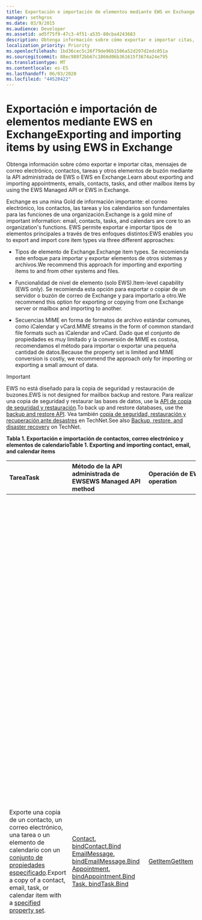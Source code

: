 ```yaml
---
title: Exportación e importación de elementos mediante EWS en Exchange
manager: sethgros
ms.date: 03/9/2015
ms.audience: Developer
ms.assetid: ad5f75f9-47c3-4f51-a535-80cba4243683
description: Obtenga información sobre cómo exportar e importar citas, mensajes de correo electrónico, contactos, tareas y otros elementos de buzón mediante la API administrada de EWS o EWS en Exchange.
localization_priority: Priority
ms.openlocfilehash: 1bd36cec5c26f79de96b1506a52d297d2edc051a
ms.sourcegitcommit: 88ec988f2bb67c1866d06b361615f3674a24e795
ms.translationtype: MT
ms.contentlocale: es-ES
ms.lasthandoff: 06/03/2020
ms.locfileid: "44528422"
---
```

# <a name="exporting-and-importing-items-by-using-ews-in-exchange"></a><span data-ttu-id="d6fce-103">Exportación e importación de elementos mediante EWS en Exchange</span><span class="sxs-lookup"><span data-stu-id="d6fce-103">Exporting and importing items by using EWS in Exchange</span></span>

<span data-ttu-id="d6fce-104">Obtenga información sobre cómo exportar e importar citas, mensajes de correo electrónico, contactos, tareas y otros elementos de buzón mediante la API administrada de EWS o EWS en Exchange.</span><span class="sxs-lookup"><span data-stu-id="d6fce-104">Learn about exporting and importing appointments, emails, contacts, tasks, and other mailbox items by using the EWS Managed API or EWS in Exchange.</span></span> 
  
<span data-ttu-id="d6fce-105">Exchange es una mina Gold de información importante: el correo electrónico, los contactos, las tareas y los calendarios son fundamentales para las funciones de una organización.</span><span class="sxs-lookup"><span data-stu-id="d6fce-105">Exchange is a gold mine of important information: email, contacts, tasks, and calendars are core to an organization's functions.</span></span> <span data-ttu-id="d6fce-106">EWS permite exportar e importar tipos de elementos principales a través de tres enfoques distintos:</span><span class="sxs-lookup"><span data-stu-id="d6fce-106">EWS enables you to export and import core item types via three different approaches:</span></span>
  
- <span data-ttu-id="d6fce-107">Tipos de elemento de Exchange.</span><span class="sxs-lookup"><span data-stu-id="d6fce-107">Exchange item types.</span></span> <span data-ttu-id="d6fce-108">Se recomienda este enfoque para importar y exportar elementos de otros sistemas y archivos.</span><span class="sxs-lookup"><span data-stu-id="d6fce-108">We recommend this approach for importing and exporting items to and from other systems and files.</span></span>
    
- <span data-ttu-id="d6fce-109">Funcionalidad de nivel de elemento (solo EWS).</span><span class="sxs-lookup"><span data-stu-id="d6fce-109">Item-level capability (EWS only).</span></span> <span data-ttu-id="d6fce-110">Se recomienda esta opción para exportar o copiar de un servidor o buzón de correo de Exchange y para importarlo a otro.</span><span class="sxs-lookup"><span data-stu-id="d6fce-110">We recommend this option for exporting or copying from one Exchange server or mailbox and importing to another.</span></span>
    
- <span data-ttu-id="d6fce-111">Secuencias MIME en forma de formatos de archivo estándar comunes, como iCalendar y vCard.</span><span class="sxs-lookup"><span data-stu-id="d6fce-111">MIME streams in the form of common standard file formats such as iCalendar and vCard.</span></span> <span data-ttu-id="d6fce-112">Dado que el conjunto de propiedades es muy limitado y la conversión de MIME es costosa, recomendamos el método para importar o exportar una pequeña cantidad de datos.</span><span class="sxs-lookup"><span data-stu-id="d6fce-112">Because the property set is limited and MIME conversion is costly, we recommend the approach only for importing or exporting a small amount of data.</span></span>
    
> [!IMPORTANT]
> <span data-ttu-id="d6fce-113">EWS no está diseñado para la copia de seguridad y restauración de buzones.</span><span class="sxs-lookup"><span data-stu-id="d6fce-113">EWS is not designed for mailbox backup and restore.</span></span> <span data-ttu-id="d6fce-114">Para realizar una copia de seguridad y restaurar las bases de datos, use la [API de copia de seguridad y restauración](../backup-restore/backup-and-restore-for-exchange-2013.md).</span><span class="sxs-lookup"><span data-stu-id="d6fce-114">To back up and restore databases, use the [backup and restore API](../backup-restore/backup-and-restore-for-exchange-2013.md).</span></span> <span data-ttu-id="d6fce-115">Vea también [copia de seguridad, restauración y recuperación ante desastres](https://technet.microsoft.com/library/dd876874%28v=exchg.150%29.aspx) en TechNet.</span><span class="sxs-lookup"><span data-stu-id="d6fce-115">See also [Backup, restore, and disaster recovery](https://technet.microsoft.com/library/dd876874%28v=exchg.150%29.aspx) on TechNet.</span></span> 
  
<span data-ttu-id="d6fce-116">**Tabla 1. Exportación e importación de contactos, correo electrónico y elementos de calendario**</span><span class="sxs-lookup"><span data-stu-id="d6fce-116">**Table 1. Exporting and importing contact, email, and calendar items**</span></span>

|<span data-ttu-id="d6fce-117">Tarea</span><span class="sxs-lookup"><span data-stu-id="d6fce-117">Task</span></span>|<span data-ttu-id="d6fce-118">Método de la API administrada de EWS</span><span class="sxs-lookup"><span data-stu-id="d6fce-118">EWS Managed API method</span></span>|<span data-ttu-id="d6fce-119">Operación de EWS</span><span class="sxs-lookup"><span data-stu-id="d6fce-119">EWS operation</span></span>|<span data-ttu-id="d6fce-120">Notas</span><span class="sxs-lookup"><span data-stu-id="d6fce-120">Notes</span></span>|
|:-----|:-----|:-----|:-----|
|<span data-ttu-id="d6fce-121">Exporte una copia de un contacto, un correo electrónico, una tarea o un elemento de calendario con un [conjunto de propiedades especificado](properties-and-extended-properties-in-ews-in-exchange.md).</span><span class="sxs-lookup"><span data-stu-id="d6fce-121">Export a copy of a contact, email, task, or calendar item with a [specified property set](properties-and-extended-properties-in-ews-in-exchange.md).</span></span>  <br/> |[<span data-ttu-id="d6fce-122">Contact. bind</span><span class="sxs-lookup"><span data-stu-id="d6fce-122">Contact.Bind</span></span>](https://msdn.microsoft.com/library/microsoft.exchange.webservices.data.contact.bind%28v=exchg.80%29.aspx) <br/> [<span data-ttu-id="d6fce-123">EmailMessage. bind</span><span class="sxs-lookup"><span data-stu-id="d6fce-123">EmailMessage.Bind</span></span>](https://msdn.microsoft.com/library/microsoft.exchange.webservices.data.emailmessage.bind%28v=exchg.80%29.aspx) <br/> [<span data-ttu-id="d6fce-124">Appointment. bind</span><span class="sxs-lookup"><span data-stu-id="d6fce-124">Appointment.Bind</span></span>](https://msdn.microsoft.com/library/microsoft.exchange.webservices.data.appointment.bind%28v=exchg.80%29.aspx) <br/> [<span data-ttu-id="d6fce-125">Task. bind</span><span class="sxs-lookup"><span data-stu-id="d6fce-125">Task.Bind</span></span>](https://msdn.microsoft.com/library/microsoft.exchange.webservices.data.task.bind%28v=exchg.80%29.aspx) <br/> |[<span data-ttu-id="d6fce-126">GetItem</span><span class="sxs-lookup"><span data-stu-id="d6fce-126">GetItem</span></span>](https://msdn.microsoft.com/library/e3590b8b-c2a7-4dad-a014-6360197b68e4%28Office.15%29.aspx) <br/> |<span data-ttu-id="d6fce-127">Se recomienda esta opción si va a exportar elementos de buzón a otro sistema o archivo que no es de Exchange (incluidos los tipos de archivo vCard y iCal).</span><span class="sxs-lookup"><span data-stu-id="d6fce-127">We recommend this option if you're exporting mailbox items to another non-Exchange system or file (including vCard and iCal file types).</span></span><br/><span data-ttu-id="d6fce-128">Porque tiene control sobre el conjunto de propiedades exportado, y dado que el rendimiento es mejor para el servidor de Exchange, suele ser la mejor opción.</span><span class="sxs-lookup"><span data-stu-id="d6fce-128">Because you have control over the exported property set, and because performance is better for the Exchange server, this is generally the best option.</span></span><br/><br/><span data-ttu-id="d6fce-129">En función de las propiedades establecidas en un elemento de buzón y de si la aplicación reconoce todos los identificadores de propiedad no esquematizado (propiedades extendidas) que se pueden establecer en un elemento, es posible que esta opción no genere una copia de total fidelidad.</span><span class="sxs-lookup"><span data-stu-id="d6fce-129">Depending on the properties set on a mailbox item, and whether your application is aware of all of the non-schematized property identifiers (extended properties) that might be set on an item, this option might not produce a full-fidelity copy.</span></span><br/><br/><span data-ttu-id="d6fce-130">Estos métodos y operaciones proporcionan el conjunto esquematizado de propiedades de un elemento además de las propiedades extendidas solicitadas.</span><span class="sxs-lookup"><span data-stu-id="d6fce-130">These methods and operation provide the schematized set of properties for an item plus any requested extended properties.</span></span><br/><span data-ttu-id="d6fce-131">El método **BIND** o la operación **GetItem** solo pueden proporcionar la exportación de total fidelidad de elementos si conoce las propiedades extendidas que se han establecido en un elemento.</span><span class="sxs-lookup"><span data-stu-id="d6fce-131">The **Bind** method or **GetItem** operation can only provide full-fidelity export of items if you know the extended properties that are set on an item.</span></span><br/><span data-ttu-id="d6fce-132">Puede solicitar todas las [propiedades extendidas](properties-and-extended-properties-in-ews-in-exchange.md) conocidas para habilitar total fidelidad.</span><span class="sxs-lookup"><span data-stu-id="d6fce-132">You can request all the known [extended properties](properties-and-extended-properties-in-ews-in-exchange.md) to enable full fidelity.</span></span><br/><br/><span data-ttu-id="d6fce-133">**Sugerencia**: puede usar la característica de seguimiento en la API administrada de EWS para obtener la representación XML de los elementos exportados.</span><span class="sxs-lookup"><span data-stu-id="d6fce-133">**TIP**: You can use the tracing feature in the EWS Managed API to get the XML representation of exported items.</span></span>           <span data-ttu-id="d6fce-134">Para obtener más información, vea [exportar un elemento a un formato personalizado](how-to-export-items-by-using-ews-in-exchange.md#bk_exportcustom).</span><span class="sxs-lookup"><span data-stu-id="d6fce-134">For more information, see [Export an item into a custom format](how-to-export-items-by-using-ews-in-exchange.md#bk_exportcustom).</span></span>  <br/> |
|<span data-ttu-id="d6fce-135">Importar una copia de un contacto, un correo electrónico, una tarea o un elemento de calendario con un [conjunto de propiedades especificado](properties-and-extended-properties-in-ews-in-exchange.md).</span><span class="sxs-lookup"><span data-stu-id="d6fce-135">Import a copy of a contact, email, task, or calendar item with a [specified property set](properties-and-extended-properties-in-ews-in-exchange.md).</span></span>  <br/> |[<span data-ttu-id="d6fce-136">Contact. Save</span><span class="sxs-lookup"><span data-stu-id="d6fce-136">Contact.Save</span></span>](https://msdn.microsoft.com/library/microsoft.exchange.webservices.data.contact.save%28v=exchg.80%29.aspx) <br/> [<span data-ttu-id="d6fce-137">EmailMessage. Save</span><span class="sxs-lookup"><span data-stu-id="d6fce-137">EmailMessage.Save</span></span>](https://msdn.microsoft.com/library/microsoft.exchange.webservices.data.emailmessage.save%28v=exchg.80%29.aspx) <br/> [<span data-ttu-id="d6fce-138">Appointment. Save</span><span class="sxs-lookup"><span data-stu-id="d6fce-138">Appointment.Save</span></span>](https://msdn.microsoft.com/library/microsoft.exchange.webservices.data.appointment.save%28v=exchg.80%29.aspx) <br/> [<span data-ttu-id="d6fce-139">Task. Save</span><span class="sxs-lookup"><span data-stu-id="d6fce-139">Task.Save</span></span>](https://msdn.microsoft.com/library/microsoft.exchange.webservices.data.task.save%28v=exchg.80%29.aspx) <br/> |[<span data-ttu-id="d6fce-140">CreateItem</span><span class="sxs-lookup"><span data-stu-id="d6fce-140">CreateItem</span></span>](https://msdn.microsoft.com/library/78a52120-f1d0-4ed7-8748-436e554f75b6%28Office.15%29.aspx) <br/> |<span data-ttu-id="d6fce-141">Se recomienda esta opción para importar elementos de buzón a Exchange.</span><span class="sxs-lookup"><span data-stu-id="d6fce-141">We recommend this option for importing mailbox items into Exchange.</span></span><br/><span data-ttu-id="d6fce-142">Es posible que tenga que establecer propiedades especiales en algunos tipos de elementos a fin de mantener el estado del elemento importado.</span><span class="sxs-lookup"><span data-stu-id="d6fce-142">You might have to set special properties on some item types in order to maintain the state of the imported item.</span></span><br/><span data-ttu-id="d6fce-143">Debido a que algunas propiedades solo las establece Exchange y no los clientes, no siempre es posible que tenga una importación de fidelidad total.</span><span class="sxs-lookup"><span data-stu-id="d6fce-143">Because some properties are only set by Exchange and not by clients, it's not always possible to have a full-fidelity import.</span></span><br/><br/><span data-ttu-id="d6fce-144">Por ejemplo, no puede importar una reunión con asistentes a un buzón de correo porque Exchange establece las relaciones entre el organizador y los asistentes.</span><span class="sxs-lookup"><span data-stu-id="d6fce-144">For example, you cannot import a meeting with attendees into a mailbox because Exchange sets the relationships between the organizer and attendees.</span></span> <br/><span data-ttu-id="d6fce-145">Esta relación solo puede ser establecida por los organizadores que envían y responden a la convocatoria de reunión.</span><span class="sxs-lookup"><span data-stu-id="d6fce-145">This relationship can only be established by organizers sending and attendees receiving and responding to the meeting request.</span></span><br/><br/><span data-ttu-id="d6fce-146">Los objetos de **cita** de Exchange pueden tener configuraciones y relaciones complejas.</span><span class="sxs-lookup"><span data-stu-id="d6fce-146">**Appointment** objects in Exchange can have complex relationships and settings.</span></span><br/> <span data-ttu-id="d6fce-147">Las citas que tienen asistentes (reuniones) tienen configuraciones que se relacionan entre el organizador de la reunión y los asistentes a la reunión.</span><span class="sxs-lookup"><span data-stu-id="d6fce-147">Appointments that have attendees (meetings) have settings that tie together the meeting organizer and meeting attendees.</span></span><br/><span data-ttu-id="d6fce-148">Esta configuración no se mantiene cuando se exportan e importan citas.</span><span class="sxs-lookup"><span data-stu-id="d6fce-148">These settings are not maintained when you export and import appointments.</span></span><br/><span data-ttu-id="d6fce-149">Restablecer mediante programación las relaciones del organizador o los asistentes de la reunión directamente en las citas no es compatible.</span><span class="sxs-lookup"><span data-stu-id="d6fce-149">Programmatically reestablishing meeting organizer/attendee relationships directly on the appointments is not supported.</span></span><br/><span data-ttu-id="d6fce-150">Una opción que tiene para restablecer esas relaciones es realizar un posterior procesamiento después de una importación y, después, hacer que un organizador vuelva a enviar las reuniones y que los asistentes acepten las reuniones.</span><span class="sxs-lookup"><span data-stu-id="d6fce-150">An option you do have for reestablishing those relationships is to perform post-processing after an import, then have an organizer resend the meetings and have the attendees accept the meetings.</span></span><br/><span data-ttu-id="d6fce-151">Puede usar la suplantación de Exchange para realizar las llamadas tanto para el organizador como para los asistentes.</span><span class="sxs-lookup"><span data-stu-id="d6fce-151">You can use Exchange impersonation to make the calls for both the organizer and the attendees.</span></span><br/><span data-ttu-id="d6fce-152">Debe cambiar la propiedad UID del objeto **appointment** antes de importarlo para evitar que las reuniones estén relacionadas incorrectamente con otras reuniones de un buzón.</span><span class="sxs-lookup"><span data-stu-id="d6fce-152">You should change the UID property of the **Appointment** object before you import to avoid having meetings be incorrectly related to other meetings in a mailbox.</span></span>  <br/> |
|<span data-ttu-id="d6fce-153">Exporte una copia de un contacto, un correo electrónico, una tarea o un elemento de calendario en total fidelidad.</span><span class="sxs-lookup"><span data-stu-id="d6fce-153">Export a copy of a contact, email, task, or calendar item in full-fidelity.</span></span>  <br/> |<span data-ttu-id="d6fce-154">No aplicable</span><span class="sxs-lookup"><span data-stu-id="d6fce-154">Not applicable</span></span>  <br/> |[<span data-ttu-id="d6fce-155">ExportItems</span><span class="sxs-lookup"><span data-stu-id="d6fce-155">ExportItems</span></span>](https://msdn.microsoft.com/library/e2846abb-0b16-4732-bbd8-038a674672f6%28Office.15%29.aspx) <br/> |<span data-ttu-id="d6fce-156">Esta es la mejor opción para exportar los elementos de buzón que desea volver a importar a un buzón de Exchange.</span><span class="sxs-lookup"><span data-stu-id="d6fce-156">This is the best option for exporting mailbox items that you want to import back into an Exchange mailbox.</span></span><br/><span data-ttu-id="d6fce-157">También puede usar esta opción para copiar elementos entre buzones de correo.</span><span class="sxs-lookup"><span data-stu-id="d6fce-157">You can also use this option to copy items between mailboxes.</span></span><br/><br/><span data-ttu-id="d6fce-158">La operación **ExportItems** proporciona una secuencia opaca que representa el elemento que se puede usar para mover información entre buzones.</span><span class="sxs-lookup"><span data-stu-id="d6fce-158">The **ExportItems** operation provides an opaque stream that represents the item that you can use to move information between mailboxes.</span></span><br/><span data-ttu-id="d6fce-159">Puede usar **ExportItems** con la operación [GetItem](https://msdn.microsoft.com/library/e3590b8b-c2a7-4dad-a014-6360197b68e4%28Office.15%29.aspx) para crear un índice para buscar los elementos en otro sistema.</span><span class="sxs-lookup"><span data-stu-id="d6fce-159">You can use **ExportItems** with the [GetItem](https://msdn.microsoft.com/library/e3590b8b-c2a7-4dad-a014-6360197b68e4%28Office.15%29.aspx) operation to make an index for finding the items in another system.</span></span><br/><span data-ttu-id="d6fce-160">No puede cambiar la secuencia de exportación.</span><span class="sxs-lookup"><span data-stu-id="d6fce-160">You cannot change the export stream.</span></span>  <br/> <span data-ttu-id="d6fce-161">Para obtener más información, vea [exportar elementos con total fidelidad](how-to-export-items-by-using-ews-in-exchange.md#bk_exportfullfidelity).</span><span class="sxs-lookup"><span data-stu-id="d6fce-161">For more information, see [Export items with full fidelity](how-to-export-items-by-using-ews-in-exchange.md#bk_exportfullfidelity).</span></span>  <br/> |
|<span data-ttu-id="d6fce-162">Importa una copia de un contacto, un correo electrónico, una tarea o un elemento de calendario en total fidelidad.</span><span class="sxs-lookup"><span data-stu-id="d6fce-162">Import a copy of a contact, email, task, or calendar item in full-fidelity.</span></span>  <br/> |<span data-ttu-id="d6fce-163">No aplicable</span><span class="sxs-lookup"><span data-stu-id="d6fce-163">Not applicable</span></span>  <br/> |[<span data-ttu-id="d6fce-164">UploadItems</span><span class="sxs-lookup"><span data-stu-id="d6fce-164">UploadItems</span></span>](https://msdn.microsoft.com/library/a88cbe99-7968-454d-a545-4f92c330909f%28Office.15%29.aspx) <br/> |<span data-ttu-id="d6fce-165">Esta es la única opción para importar elementos que se exportaron mediante la operación **ExportItems** .</span><span class="sxs-lookup"><span data-stu-id="d6fce-165">This is the only option for importing items that were exported by the **ExportItems** operation.</span></span>  <br/> |
|<span data-ttu-id="d6fce-166">Exporte una copia de un contacto, un correo electrónico o un elemento de calendario como una secuencia MIME para un tipo de archivo común.</span><span class="sxs-lookup"><span data-stu-id="d6fce-166">Export a copy of a contact, email, or calendar item as a MIME stream for a common file type.</span></span>  <br/> |[<span data-ttu-id="d6fce-167">Contact. bind</span><span class="sxs-lookup"><span data-stu-id="d6fce-167">Contact.Bind</span></span>](https://msdn.microsoft.com/library/microsoft.exchange.webservices.data.contact.bind%28v=exchg.80%29.aspx) <br/> [<span data-ttu-id="d6fce-168">EmailMessage. bind</span><span class="sxs-lookup"><span data-stu-id="d6fce-168">EmailMessage.Bind</span></span>](https://msdn.microsoft.com/library/microsoft.exchange.webservices.data.emailmessage.bind%28v=exchg.80%29.aspx) <br/> [<span data-ttu-id="d6fce-169">Appointment. bind</span><span class="sxs-lookup"><span data-stu-id="d6fce-169">Appointment.Bind</span></span>](https://msdn.microsoft.com/library/microsoft.exchange.webservices.data.appointment.bind%28v=exchg.80%29.aspx) <br/> |<span data-ttu-id="d6fce-170">**GetItem**</span><span class="sxs-lookup"><span data-stu-id="d6fce-170">**GetItem**</span></span> <br/> |<span data-ttu-id="d6fce-171">Puede usar la propiedad [MimeContent](https://msdn.microsoft.com/library/microsoft.exchange.webservices.data.item.mimecontent%28v=exchg.80%29.aspx) para obtener la representación de secuencia MIME de un elemento.</span><span class="sxs-lookup"><span data-stu-id="d6fce-171">You can use the [MimeContent](https://msdn.microsoft.com/library/microsoft.exchange.webservices.data.item.mimecontent%28v=exchg.80%29.aspx) property to get the MIME stream representation of an item.</span></span><br/><br/><span data-ttu-id="d6fce-172">Se proporcionará un subconjunto básico de todas las propiedades de un elemento.</span><span class="sxs-lookup"><span data-stu-id="d6fce-172">This will provide a basic subset of all the properties on an item.</span></span><br/><span data-ttu-id="d6fce-173">Como práctica recomendada, use solo la secuencia MIME para operaciones de uso único.</span><span class="sxs-lookup"><span data-stu-id="d6fce-173">As a best practice, only use the MIME stream for one-off operations.</span></span><br/><span data-ttu-id="d6fce-174">No confíe en MIME para la importación y exportación frecuente y frecuente de elementos, ya que Exchange realiza la conversión de contenido para MIME y esto puede afectar al rendimiento.</span><span class="sxs-lookup"><span data-stu-id="d6fce-174">Do not rely on MIME for large and frequent importing/exporting of items, because Exchange performs content conversion for the MIME and this can affect performance.</span></span><br/><br/><span data-ttu-id="d6fce-175">La secuencia MIME de **contactos** es un archivo [vCard](http://www.faqs.org/rfcs/rfc2426.html) (. vcf).</span><span class="sxs-lookup"><span data-stu-id="d6fce-175">The **Contact** MIME stream is a [vCard](http://www.faqs.org/rfcs/rfc2426.html) (.vcf) file.</span></span><br/><span data-ttu-id="d6fce-176">En función de las propiedades establecidas en un contacto, es posible que esto no genere una copia de total fidelidad.</span><span class="sxs-lookup"><span data-stu-id="d6fce-176">Depending on the properties set on a contact, this might not produce a full-fidelity copy.</span></span><br/><span data-ttu-id="d6fce-177">Tenga en cuenta que no puede importar un contacto mediante la secuencia MIME vCard.</span><span class="sxs-lookup"><span data-stu-id="d6fce-177">Note that you cannot import a contact by using the vCard MIME stream.</span></span><br/><span data-ttu-id="d6fce-178">Para obtener más información, vea [exportar un contacto a un archivo vCard](how-to-export-items-by-using-ews-in-exchange.md#bk_exportvcardmime).</span><span class="sxs-lookup"><span data-stu-id="d6fce-178">To learn more, see [Export a contact into a vCard file](how-to-export-items-by-using-ews-in-exchange.md#bk_exportvcardmime).</span></span><br/><br/><span data-ttu-id="d6fce-179">La secuencia MIME **EmailMessage** es un archivo. eml.</span><span class="sxs-lookup"><span data-stu-id="d6fce-179">The **EmailMessage** MIME stream is an .eml file.</span></span><br/><span data-ttu-id="d6fce-180">El formato. eml es conveniente porque Outlook y otros clientes de correo electrónico pueden identificarlo.</span><span class="sxs-lookup"><span data-stu-id="d6fce-180">The .eml format is convenient because Outlook and other email clients can identify it.</span></span><br/><span data-ttu-id="d6fce-181">También puede usar la secuencia MIME para crear un archivo. mht, lo que es conveniente porque muchos exploradores pueden usar ese tipo de archivo.</span><span class="sxs-lookup"><span data-stu-id="d6fce-181">You can also use the MIME stream to create an .mht file, which is convenient because many browsers can use that file type.</span></span><br/><span data-ttu-id="d6fce-182">EWS no proporciona una secuencia de archivo. msg para exportar un correo electrónico a un archivo. msg.</span><span class="sxs-lookup"><span data-stu-id="d6fce-182">EWS doesn't provide a .msg file stream for exporting an email to a .msg file.</span></span><br/><span data-ttu-id="d6fce-183">Las opciones para exportar un archivo. msg son [construir un. MSG](https://msdn.microsoft.com/library/cc463912%28v=EXCHG.80%29.aspx) de los resultados de un método **EmailMessage. bind** o una llamada de operación **GetItem** , o bien, use una API de terceros que llame a EWS y construya el archivo. msg a partir de los resultados.</span><span class="sxs-lookup"><span data-stu-id="d6fce-183">Your options for exporting an .msg file are to either [construct an .MSG file](https://msdn.microsoft.com/library/cc463912%28v=EXCHG.80%29.aspx) from the results of an **EmailMessage.Bind** method or **GetItem** operation call, or use a third-party API that calls EWS and constructs the .msg file from the results.</span></span><br/><span data-ttu-id="d6fce-184">Para obtener más información, vea [exportar un correo electrónico como un archivo. eml](how-to-export-items-by-using-ews-in-exchange.md#bk_exportemailmime).</span><span class="sxs-lookup"><span data-stu-id="d6fce-184">For more information, see [Export an email as an .eml file](how-to-export-items-by-using-ews-in-exchange.md#bk_exportemailmime).</span></span><br/><br/><span data-ttu-id="d6fce-185">La secuencia MIME de la **cita** es un archivo de iCal (. ICS).</span><span class="sxs-lookup"><span data-stu-id="d6fce-185">The **Appointment** MIME stream is an iCal (.ics) file.</span></span><br/><span data-ttu-id="d6fce-186">El formato. ICS es conveniente porque Outlook y otros clientes de correo electrónico pueden identificarlo.</span><span class="sxs-lookup"><span data-stu-id="d6fce-186">The .ics format is convenient because Outlook and other email clients can identify it.</span></span><br/><span data-ttu-id="d6fce-187">Esta no es una opción viable para exportar reuniones porque la información de los asistentes no se proporciona en la secuencia MIME.</span><span class="sxs-lookup"><span data-stu-id="d6fce-187">This is not a viable option for exporting meetings because attendee information is not provided in the MIME stream.</span></span> <br/><span data-ttu-id="d6fce-188">Es posible que los datos adjuntos y otras propiedades no se incluyan en la secuencia MIME.</span><span class="sxs-lookup"><span data-stu-id="d6fce-188">Attachments and other properties might not be included in the MIME stream.</span></span><br/><span data-ttu-id="d6fce-189">Considere la posibilidad de crear el formato de iCal a partir del objeto [appointment](https://msdn.microsoft.com/library/microsoft.exchange.webservices.data.appointment%28v=exchg.80%29.aspx) o del XML devuelto por la operación **GetItem** .</span><span class="sxs-lookup"><span data-stu-id="d6fce-189">Consider constructing the iCal format from either the [Appointment](https://msdn.microsoft.com/library/microsoft.exchange.webservices.data.appointment%28v=exchg.80%29.aspx) object or from the XML returned by the **GetItem** operation.</span></span><br/><span data-ttu-id="d6fce-190">De esta forma, puede capturar más propiedades de Exchange con propiedades extendidas (propiedades "X-") en el archivo iCal.</span><span class="sxs-lookup"><span data-stu-id="d6fce-190">This way, you can capture more of the Exchange properties with extended properties ("X-' properties) in the iCal file.</span></span><br/><span data-ttu-id="d6fce-191">También puede exportar una cita en formato XML.</span><span class="sxs-lookup"><span data-stu-id="d6fce-191">You can also export an appointment in XML form.</span></span><br/><span data-ttu-id="d6fce-192">Llamar a la operación **GetItem** y guardar el código XML en el sistema.</span><span class="sxs-lookup"><span data-stu-id="d6fce-192">Call the **GetItem** operation and save the XML in your system.</span></span><br/><span data-ttu-id="d6fce-193">También puede usar la [funcionalidad de seguimiento](how-to-trace-requests-responses-to-troubleshoot-ews-managed-api-applications.md) en la API administrada de EWS para capturar el XML que se va a colocar en una base de datos XML.</span><span class="sxs-lookup"><span data-stu-id="d6fce-193">You can also use the [tracing functionality](how-to-trace-requests-responses-to-troubleshoot-ews-managed-api-applications.md) in the EWS Managed API to capture the XML to put in an XML database.</span></span><br/><span data-ttu-id="d6fce-194">Para obtener más información, vea [exportar una cita como archivo de iCal](how-to-export-items-by-using-ews-in-exchange.md#bk_exporticalmime).</span><span class="sxs-lookup"><span data-stu-id="d6fce-194">For more information, see [Exporting an appointment as an iCal file](how-to-export-items-by-using-ews-in-exchange.md#bk_exporticalmime).</span></span>  <br/> |
|<span data-ttu-id="d6fce-195">Importe una copia de un correo electrónico o un elemento de calendario como una secuencia MIME para un tipo de archivo común.</span><span class="sxs-lookup"><span data-stu-id="d6fce-195">Import a copy of an email or calendar item as a MIME stream for a common file type.</span></span>  <br/> |[<span data-ttu-id="d6fce-196">EmailMessage. Save</span><span class="sxs-lookup"><span data-stu-id="d6fce-196">EmailMessage.Save</span></span>](https://msdn.microsoft.com/library/microsoft.exchange.webservices.data.emailmessage.save%28v=exchg.80%29.aspx) <br/> [<span data-ttu-id="d6fce-197">Appointment. Save</span><span class="sxs-lookup"><span data-stu-id="d6fce-197">Appointment.Save</span></span>](https://msdn.microsoft.com/library/microsoft.exchange.webservices.data.appointment.save%28v=exchg.80%29.aspx) <br/> |<span data-ttu-id="d6fce-198">**CreateItem**</span><span class="sxs-lookup"><span data-stu-id="d6fce-198">**CreateItem**</span></span> <br/> |<span data-ttu-id="d6fce-199">Puede importar un archivo. eml o. ICS mediante la propiedad **MimeContent** de un objeto **EmailMessage** o **appointment** .</span><span class="sxs-lookup"><span data-stu-id="d6fce-199">You can import an .eml or .ics file by using the **MimeContent** property on an **EmailMessage** or **Appointment** object.</span></span><br/><span data-ttu-id="d6fce-200">Tendrá que establecer la propiedad extendida [PidTagMessageFlags (0x0E07)](https://msdn.microsoft.com/library/office/cc839733%28v=office.15%29.aspx) si el correo electrónico no es un borrador.</span><span class="sxs-lookup"><span data-stu-id="d6fce-200">You will need to set the [PidTagMessageFlags (0x0E07)](https://msdn.microsoft.com/library/office/cc839733%28v=office.15%29.aspx) extended property if the email is not a draft.</span></span><br/><br/><span data-ttu-id="d6fce-201">No puede usar este método para importar reuniones.</span><span class="sxs-lookup"><span data-stu-id="d6fce-201">You cannot use this approach to import meetings.</span></span>  <br/> |
   
## <a name="alternatives-to-exporting-and-importing-items-by-using-ews"></a><span data-ttu-id="d6fce-202">Alternativas a la exportación e importación de elementos mediante EWS</span><span class="sxs-lookup"><span data-stu-id="d6fce-202">Alternatives to exporting and importing items by using EWS</span></span>
<span data-ttu-id="d6fce-203"><a name="alternatives"> </a></span><span class="sxs-lookup"><span data-stu-id="d6fce-203"><a name="alternatives"> </a></span></span>

<span data-ttu-id="d6fce-204">Hay otras opciones disponibles para exporing e importar elementos de un buzón de Exchange.</span><span class="sxs-lookup"><span data-stu-id="d6fce-204">Other options are available for exporing and importing items to and from an Exchange mailbox.</span></span> <span data-ttu-id="d6fce-205">A continuación se muestran algunas ideas que debe tener en cuenta al diseñar su estrategia de importación y exportación:</span><span class="sxs-lookup"><span data-stu-id="d6fce-205">The following are some ideas to consider when you design your import and export strategy:</span></span>
  
- <span data-ttu-id="d6fce-206">Use PowerShell para llamar a EWS y dar formato a los resultados en un archivo. csv.</span><span class="sxs-lookup"><span data-stu-id="d6fce-206">Use PowerShell to call EWS and format the output into a .csv file.</span></span>
    
- <span data-ttu-id="d6fce-207">Use bibliotecas de terceros que implementen MAPI para exportar e importar elementos.</span><span class="sxs-lookup"><span data-stu-id="d6fce-207">Use third-party libraries that implement MAPI to export and import items.</span></span> <span data-ttu-id="d6fce-208">Las bibliotecas de terceros que convierten EWS en archivos. msg también están disponibles.</span><span class="sxs-lookup"><span data-stu-id="d6fce-208">Third-party libraries that convert EWS to .msg files are available too.</span></span>
    
- <span data-ttu-id="d6fce-209">Use el shell de administración de Exchange y los cmdlets [MailboxImportRequest](https://technet.microsoft.com/library/ff607310%28v=exchg.150%29.aspx) y [MailboxExportRequest](https://technet.microsoft.com/library/ff607299%28v=exchg.150%29.aspx) para [cumplir con las solicitudes de importación y exportación de buzones de correo](https://technet.microsoft.com/library/ee633455%28v=exchg.150%29.aspx).</span><span class="sxs-lookup"><span data-stu-id="d6fce-209">Use the Exchange Management Shell and the [MailboxImportRequest](https://technet.microsoft.com/library/ff607310%28v=exchg.150%29.aspx) and [MailboxExportRequest](https://technet.microsoft.com/library/ff607299%28v=exchg.150%29.aspx) cmdlets to [fulfill mailbox import and export requests](https://technet.microsoft.com/library/ee633455%28v=exchg.150%29.aspx).</span></span> 
    
- <span data-ttu-id="d6fce-210">Use [las opciones de importación de Outlook](https://office.microsoft.com/outlook-help/import-outlook-items-from-an-outlook-data-file-pst-HA102505743.aspx) para importar y exportar elementos.</span><span class="sxs-lookup"><span data-stu-id="d6fce-210">Use [Outlook's import options](https://office.microsoft.com/outlook-help/import-outlook-items-from-an-outlook-data-file-pst-HA102505743.aspx) to import and export items.</span></span> 

    
## <a name="in-this-section"></a><span data-ttu-id="d6fce-211">En esta sección</span><span class="sxs-lookup"><span data-stu-id="d6fce-211">In this section</span></span>
<span data-ttu-id="d6fce-212"><a name="alternatives"> </a></span><span class="sxs-lookup"><span data-stu-id="d6fce-212"><a name="alternatives"> </a></span></span>

- [<span data-ttu-id="d6fce-213">Exportar elementos mediante EWS en Exchange</span><span class="sxs-lookup"><span data-stu-id="d6fce-213">Export items by using EWS in Exchange</span></span>](how-to-export-items-by-using-ews-in-exchange.md)    
- [<span data-ttu-id="d6fce-214">Importar elementos mediante EWS en Exchange</span><span class="sxs-lookup"><span data-stu-id="d6fce-214">Import items by using EWS in Exchange</span></span>](how-to-import-items-by-using-ews-in-exchange.md)
    
## <a name="see-also"></a><span data-ttu-id="d6fce-215">Vea también</span><span class="sxs-lookup"><span data-stu-id="d6fce-215">See also</span></span>

- [<span data-ttu-id="d6fce-216">Copia de seguridad, restauración y recuperación ante desastres</span><span class="sxs-lookup"><span data-stu-id="d6fce-216">Backup, Restore, and Disaster Recovery</span></span>](https://technet.microsoft.com/library/dd876874%28v=exchg.150%29.aspx)  
- [<span data-ttu-id="d6fce-217">Registro en diario</span><span class="sxs-lookup"><span data-stu-id="d6fce-217">Journaling</span></span>](https://technet.microsoft.com/library/aa998649%28v=exchg.150%29.aspx)    
- [<span data-ttu-id="d6fce-218">Especificación de objetos principales de programación y calendario de Internet (RFC 5545)</span><span class="sxs-lookup"><span data-stu-id="d6fce-218">Internet Calendaring and Scheduling Core Object Specification (RFC 5545)</span></span>](http://tools.ietf.org/html/rfc5545)   
- [<span data-ttu-id="d6fce-219">Sincronización de buzones de correo y EWS en Exchange</span><span class="sxs-lookup"><span data-stu-id="d6fce-219">Mailbox synchronization and EWS in Exchange</span></span>](mailbox-synchronization-and-ews-in-exchange.md)
    